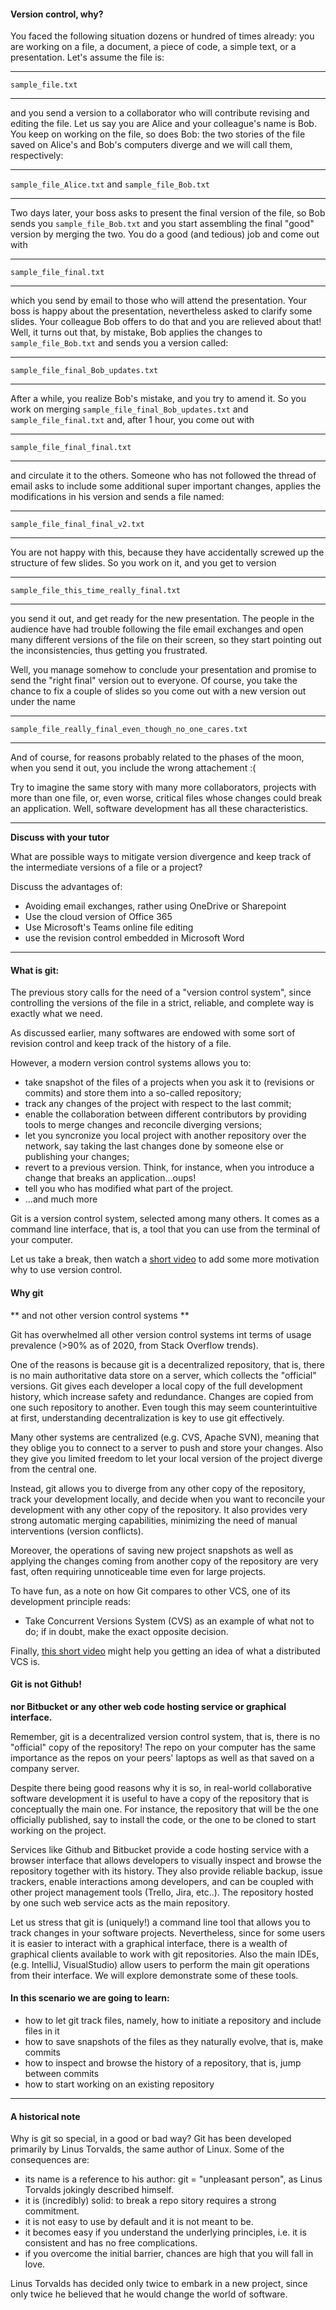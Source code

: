 #### Version control, why?

You faced the following situation dozens or hundred of times already: you are working on a file, a document, a piece of code,
 a simple text, or a presentation. Let's assume the file is:
 
---

`sample_file.txt`

---
  
and you send a version to a collaborator who will contribute revising and editing the file.
Let us say you are Alice and your colleague's name is Bob.
You keep on working on the file, so does Bob: the two stories of the file saved on Alice's and Bob's computers diverge
and we will call them, respectively:

---

`sample_file_Alice.txt` and `sample_file_Bob.txt`

---


Two days later, your boss asks to present the final version of the file, so Bob sends you `sample_file_Bob.txt` and you start assembling
 the final "good" version by merging the two. You do a good (and tedious) job and come out with
 
---

`sample_file_final.txt`

---
 
which you send by email to those who will attend the presentation. Your boss is happy about the presentation, nevertheless asked to clarify some slides.
 Your colleague Bob offers to do that and you are relieved about that!
  Well, it turns out that, by mistake, Bob applies the changes to `sample_file_Bob.txt` and sends you a version called:
  
---

`sample_file_final_Bob_updates.txt`

---

After a while, you realize Bob's mistake, and you try to amend it. So you work on merging `sample_file_final_Bob_updates.txt`
 and `sample_file_final.txt` and, after 1 hour, you come out with
 
---

`sample_file_final_final.txt`

---

and circulate it to the others. Someone who has not followed the thread of email asks to include some additional 
super important changes, applies the modifications in his version and sends a file named:

---

`sample_file_final_final_v2.txt`

---

You are not happy with this, because they have accidentally screwed up the structure of few slides.
 So you work on it, and you get to version

---

`sample_file_this_time_really_final.txt`

---

you send it out, and get ready for the new presentation. The people in the audience have had trouble following the file email exchanges
and open many different versions of the file on their screen, so they start pointing out the inconsistencies,
thus getting you frustrated. 

Well, you manage somehow to conclude your presentation and promise to send the "right final" version out to everyone.
Of course, you take the chance to fix a couple of slides so you come out with a new version out under the name
 
---

`sample_file_really_final_even_though_no_one_cares.txt`

---
 
And of course, for reasons probably related to the phases of the moon, when you send it out, you include the wrong attachement :(

Try to imagine the same story with many more collaborators, projects with more than one file, or, even worse,
 critical files whose changes could break an application. Well, software development has all these characteristics.

------------------------
**Discuss with your tutor**

What are possible ways to mitigate version divergence and keep track of the intermediate versions of a file or a project?

Discuss the advantages of:

- Avoiding email exchanges, rather using OneDrive or Sharepoint
- Use the cloud version of Office 365
- Use Microsoft's Teams online file editing
- use the revision control embedded in Microsoft Word

-------------------------


#### What is git:

The previous story calls for the need of a "version control system", since controlling the versions of the file in a
 strict, reliable, and complete way is exactly what we need.
 
As discussed earlier, many softwares are endowed with some sort of revision control and keep track of the history of a file. 

However, a modern version control systems allows you to:

- take snapshot of the files of a projects when you ask it to (revisions or commits) and store them into a so-called repository;
- track any changes of the project with respect to the last commit;
- enable the collaboration between different contributors by providing tools to merge changes and reconcile diverging versions; 
- let you syncronize you local project with another repository over the network, say taking the last changes done by someone else
 or publishing your changes;
- revert to a previous version. Think, for instance, when you introduce a change that breaks an application...oups!
- tell you who has modified what part of the project.
- ...and much more 

Git is a version control system, selected among many others. It comes as a command line interface, that is, a tool that
 you can use from the terminal of your computer.
 
Let us take a break, then watch a [short video](https://www.youtube.com/watch?v=M-O8ZNW9icQ&feature=youtu.be)
 to add some more motivation why to use version control.


#### Why git
** and not other version control systems **

Git has overwhelmed all other version control systems int terms of usage prevalence (>90% as of 2020, from Stack Overflow trends). 

One of the reasons is because git is a decentralized repository, that is, there is no main authoritative data store on a server,
 which collects the "official" versions. Git gives each developer a local copy of the full development history, which increase safety and redundance.
Changes are copied from one such repository to another. Even tough this may seem counterintuitive at first,
 understanding decentralization is key to use git effectively.

Many other systems are centralized (e.g. CVS, Apache SVN), meaning that they oblige you to connect to a server to push and store your changes.
 Also they give you limited freedom to let your local version of the project diverge from the central one.
  
Instead, git allows you to diverge from any other copy of the repository, track your development locally,
 and decide when you want to reconcile your development with any other copy of the repository. 
It also provides very strong automatic merging capabilities, minimizing the need of manual interventions (version conflicts). 

Moreover, the operations of saving new project snapshots as well as applying the changes coming from another copy of the repository
 are very fast, often requiring unnoticeable time even for large projects.

To have fun, as a note on how Git compares to other VCS, one of its development principle reads:

- Take Concurrent Versions System (CVS) as an example of what not to do; if in doubt, make the exact opposite decision.

Finally, [this short video](https://www.youtube.com/watch?v=_yQlKEq-Ueg) might help you getting an idea of what a distributed VCS is.


#### Git is not Github! 
**nor Bitbucket or any other web code hosting service or graphical interface.**

Remember, git is a decentralized version control system, that is, there is no "official" copy of the repository! 
The repo on your computer has the same importance as the repos on your peers' laptops as well as that saved on a company server.

Despite there being good reasons why it is so, in real-world collaborative software development it is useful to have a copy of the repository that is conceptually the main one.
For instance, the repository that will be the one officially published, say to install the code, or the one to be cloned
 to start working on the project. 

Services like Github and Bitbucket provide a code hosting service with a browser interface that allows developers
 to visually inspect and browse the repository together with its history.
They also provide reliable backup, issue trackers, enable interactions among developers,
 and can be coupled with other project management tools (Trello, Jira, etc..). 
The repository hosted by one such web service acts as the main repository.
 
Let us stress that git is (uniquely!) a command line tool that allows you to track changes in your software projects. 
Nevertheless, since for some users it is easier to interact with a graphical interface, 
there is a wealth of graphical clients available to work with git repositories.
Also the main IDEs, (e.g. IntelliJ, VisualStudio) allow users to perform the main git operations from their interface.
We will explore demonstrate some of these tools.


#### In this scenario we are going to learn:

- how to let git track files, namely, how to initiate a repository and include files in it
- how to save snapshots of the files as they naturally evolve, that is, make commits
- how to inspect and browse the history of a repository, that is, jump between commits
- how to start working on an existing repository

---

#### A historical note

Why is git so special, in a good or bad way?
Git has been developed primarily by Linus Torvalds, the same author of Linux. Some of the consequences are:

- its name is a reference to his author: git = "unpleasant person", as Linus Torvalds jokingly described himself.
- it is (incredibly) solid: to break a repo sitory requires a strong commitment.
- it is not easy to use by default and it is not meant to be.
- it becomes easy if you understand the underlying principles, i.e. it is consistent and has no free complications. 
- if you overcome the initial barrier, chances are high that you will fall in love. 

Linus Torvalds has decided only twice to embark in a new project, since only twice he believed
 that he would change the world of software.
